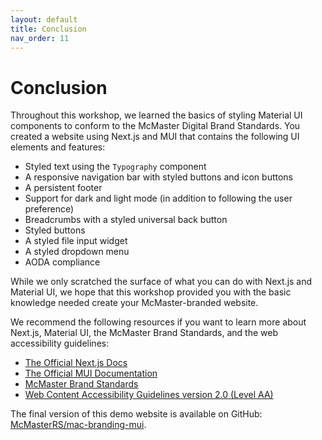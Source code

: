 ```yaml
---
layout: default
title: Conclusion
nav_order: 11
---
```


# Conclusion

Throughout this workshop, we learned the basics of styling Material UI components to conform to the McMaster Digital Brand Standards. You created a website using Next.js and MUI that contains the following UI elements and features:
- Styled text using the `Typography` component
- A responsive navigation bar with styled buttons and icon buttons
- A persistent footer
- Support for dark and light mode (in addition to following the user preference)
- Breadcrumbs with a styled universal back button
- Styled buttons
- A styled file input widget
- A styled dropdown menu
- AODA compliance

While we only scratched the surface of what you can do with Next.js and Material UI, we hope that this workshop provided you with the basic knowledge needed create your McMaster-branded website. 

We recommend the following resources if you want to learn more about Next.js, Material UI, the McMaster Brand Standards, and the web accessibility guidelines:
- [The Official Next.js Docs](https://nextjs.org/docs)
- [The Official MUI Documentation](https://mui.com/material-ui/getting-started/overview/)
- [McMaster Brand Standards](https://brand.mcmaster.ca/)
- [Web Content Accessibility Guidelines version 2.0 (Level AA)](https://www.w3.org/WAI/WCAG21/quickref/)

The final version of this demo website is available on GitHub: [McMasterRS/mac-branding-mui](https://github.com/McMasterRS/mac-branding-mui).
